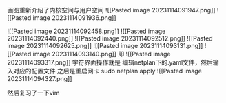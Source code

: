 画图重新介绍了内核空间与用户空间
![[Pasted image 20231114091947.png]]
![[Pasted image 20231114091936.png]]

![[Pasted image 20231114092458.png]]
![[Pasted image 20231114092440.png]]
![[Pasted image 20231114092512.png]]
![[Pasted image 20231114092625.png]]
![[Pasted image 20231114093131.png]]
![[Pasted image 20231114093140.png]]
即
![[Pasted image 20231114093317.png]]
字符界面操作就是
编辑netplan下的.yaml文件，然后输入对应的配置文件
之后是重启网卡
sudo netplan apply
![[Pasted image 20231114094327.png]]

然后复习了一下vim
